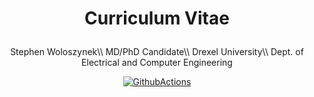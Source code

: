 <h1 align="center">
  <p>Curriculum Vitae</p>
</h1>

<p align="center">
	Stephen Woloszynek\\
	MD/PhD Candidate\\
	Drexel University\\
	Dept. of Electrical and Computer Engineering
</p>

<div align="center">
  <a href="https://github.com/sw1/cv">
    <img alt="GithubActions" src="https://github.com/sw1/cv/workflows/build_latex_docs/badge.svg" />
  </a>
</div>
